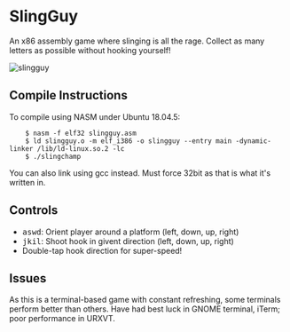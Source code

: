 # SlingGuy
An x86 assembly game where slinging is all the rage. Collect as many letters as possible without hooking yourself!

![slingguy](https://user-images.githubusercontent.com/23747085/120880310-a3d30980-c57e-11eb-8fcf-9b7638e75d32.png)

## Compile Instructions
To compile using NASM under Ubuntu 18.04.5:

        $ nasm -f elf32 slingguy.asm
        $ ld slingguy.o -m elf_i386 -o slingguy --entry main -dynamic-linker /lib/ld-linux.so.2 -lc
        $ ./slingchamp

You can also link using gcc instead. Must force 32bit as that is what it's written in.

## Controls
* <kbd>a</kbd><kbd>s</kbd><kbd>w</kbd><kbd>d</kbd>: Orient player around a platform (left, down, up, right)
* <kbd>j</kbd><kbd>k</kbd><kbd>i</kbd><kbd>l</kbd>: Shoot hook in givent direction  (left, down, up, right)
* Double-tap hook direction for super-speed!

## Issues
As this is a terminal-based game with constant refreshing, some terminals perform better than others. Have had best luck in GNOME terminal, iTerm; poor performance in URXVT.

